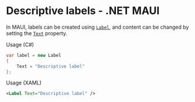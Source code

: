 # Descriptive labels - .NET MAUI

In MAUI, labels can be created using [`Label`](https://learn.microsoft.com/en-us/dotnet/maui/user-interface/controls/label), and content can be changed by setting the [`Text`](https://learn.microsoft.com/en-us/dotnet/api/microsoft.maui.controls.label.text) property.

Usage (C#)

```csharp
var label = new Label
{
    Text = "Descriptive label"
};
```

Usage (XAML)

```xml
<Label Text="Descriptive label" />
```
